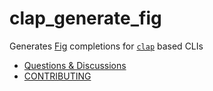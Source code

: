 # clap_generate_fig

Generates [Fig](https://github.com/withfig/autocomplete) completions for [`clap`](https://github.com/clap-rs/clap) based CLIs

<!-- * [Documentation][docs] -->
- [Questions & Discussions](https://github.com/clap-rs/clap/discussions)
- [CONTRIBUTING](../CONTRIBUTING.md)

<!-- [docs]: https://docs.rs/clap_generate_fig -->
